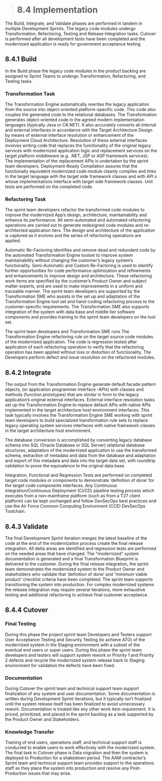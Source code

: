 > # **8.4**	Implementation

The Build, Integrate, and Validate phases are performed in tandem in multiple Development Sprints. The legacy code modules undergo Transformation, Refactoring, Testing and Release Integration tasks. Cutover is performed after all development tests have been completed and the modernized application is ready for government acceptance testing.

## 8.4.1 Build

In the Build phase the legacy code modules in the product backlog are assigned to Sprint Teams to undergo Transformation, Refactoring, and Testing tasks.

### Transformation Task

The Transformation Engine automatically rewrites the legacy application from the source into object-oriented platform-specific code.  This code also couples the generated code to the relational databases.  The Transformation generates object-oriented code in the agreed modern implementation languages (typically Java or C#.NET).  It also accurately converts all internal and external interfaces in accordance with the Target Architecture Design by means of external interface resolution or enhancement of the Deployment Cloud Architecture.  Resolution of these external interfaces involves writing code that replaces the functionality of the original legacy services with modernized application logic and replacement services on the target platform middleware (e.g. .NET, JSP or ASP framework services).  The implementation of the replacement APIs is undertaken by the sprint team developers. Deployment-Ready Compilation assures that the functionally equivalent modernized code module cleanly compiles and links in the target language with the target side framework classes and with API s whose implementations interface with target side framework classes. Unit tests are performed on the completed code.

### Refactoring Task

The sprint team developers refactor the transformed code modules to improve the modernized App’s design, architecture, maintainability and enhance its performance.  All semi-automated and automated refactoring operations are carried out to generate redesigned code modules and re-architected application tiers.  The design and architecture of the application is captured as it evolves and the series of refactoring operations are applied.

Automatic Re-Factoring identifies and remove dead and redundant code by the automated Transformation Engine toolset to improve system maintainability without changing the customer’s legacy system’s functionality. Semi-Automatic and Custom Re-Factoring is used to identify further opportunities for code performance optimization and refinements and enhancements to improve design and architecture.  These refactoring work items are specified by the customer’s Product Owner and subject matter experts, and are used to make improvements in a uniform and traceable manner. The sprint team developers are supported by the Transformation SME who assists in the set up and adaptation of the Transformation Engine tool set and hand-coding refactoring process to the customer-specific requirements. The Transformation SME also supports integration of the system with data base and middle tier software components and provides training to the sprint team developers on the tool set.

The sprint team developers and Transformation SME runs The Transformation Engine refactoring rule on the target source code modules of the modernized application. The code is regression tested after application of each refactoring operation to verify that the refactoring operation has been applied without loss or distortion of functionality. The Developers perform defect and issue resolution on the refactored modules.

## 8.4.2 Integrate

The output from the Transformation Engine generate default facade pattern objects, (or application programmer interface -APIs) with classes and methods (function prototypes) that are similar in form to the legacy application’s original external interfaces. External interface resolution tasks set up the Transformation Engine to replace default APIs with native APIs implemented in the target architecture host environment interfaces.  This task typically involves the Transformation Engine SME working with sprint team developers to build specialized transformation rule sets to replace legacy operating system services interfaces with native framework classes in the target architecture host environment. 

The database conversion is accomplished by converting legacy database schema into SQL (Oracle Database or SQL Server) relational database structures, adaptation of the modernized application to use the transformed schema, extraction of metadata and data from the database and adaptation and export of this metadata and data into the target data set, with roundtrip validation to prove the equivalence to the original data base.

Integration, Functional and Regression Tests are performed on completed target code modules or components to demonstrate ‘definition of done’ for the target code components interfaces. Any Continuous Integration/Continuous Deployment (CI/CD) pipeline testing process which executes from a non-mainframe platform (such as from a T27 client platform) can be kept unchanged and follow DevSecOps best practices and use the Air Force Common Computing Environment (CCE) DevSecOps Toolchain. 


## 8.4.3 Validate

The final Development Sprint iteration merges the latest baseline of the code at the end of the modernization process create the final release integration.  All delta areas are identified and regression tests are performed on the needed areas that have changed.  The “modernized” system documentation is generated and a final Transformation Blueprint is delivered to the customer.  During the final release integration, the sprint team demonstrates the modernized system to the Product Owner and stakeholders who validate that ‘definition of done’ and “minimum viable product’ checklist criteria have been completed. The sprint team supports transitioning the system into production.  For complex modernized systems the release integration may require several iterations, more exhaustive testing and additional refactoring to achieve final customer acceptance.

## 8.4.4 Cutover

### Final Testing

During this phase the project sprint team Developers and Testers support User Acceptance Testing and Security Testing (to achieve ATO) of the modernized system in the Staging environment with a subset of the eventual end users or super users. During this phase the sprint team developers and testers will support system rework or Priority 1 and Priority 2 defects and recycle the modernized system release back to Staging environment for validation the defects have been fixed. 

### Documentation

During Cutover the sprint team and technical support team support finalization of any system and user documentation.  Some documentation is written during Development Sprint iterations, but it typically isn't finalized until the system release itself has been finalized to avoid unnecessary rework.  Documentation is treated like any other work item requirement.  It is priced, prioritized, and placed in the sprint backlog as a task supported by the Product Owner and Stakeholders.  

### Knowledge Transfer

Training of end users, operations staff, and technical support staff is conducted to enable users to work effectively with the modernized system. The final task in Cutover phase is Data migration and then the system is deployed to Production for a shakedown period. The AAM contractor’s Sprint team and technical support team provides support to the operations staff as they place the system into production and resolve any Post-Production issues that may arise.

